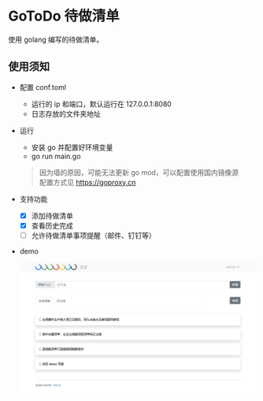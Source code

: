 GoToDo 待做清单
=
使用 golang 编写的待做清单。

## 使用须知
* 配置 conf.toml

    * 运行的 ip 和端口，默认运行在 127.0.0.1:8080
    * 日志存放的文件夹地址

* 运行

    * 安装 go 并配置好环境变量
    * go run main.go
    > 因为墙的原因，可能无法更新 go mod，可以配置使用国内镜像源  
    > 配置方式见 https://goproxy.cn  

* 支持功能

    * [x] 添加待做清单
    * [x] 查看历史完成
    * [ ] 允许待做清单事项提醒（邮件、钉钉等）
    
* demo

    ![demo demo](static/images/GoToDo.jpg)